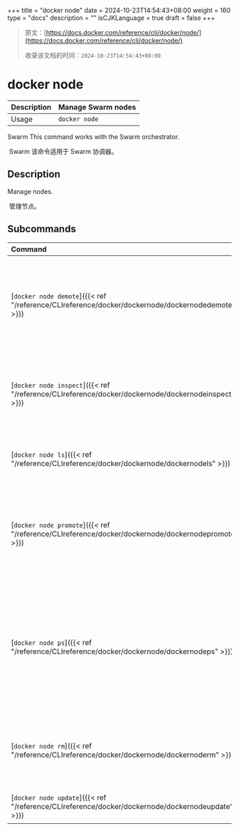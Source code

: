 +++
title = "docker node"
date = 2024-10-23T14:54:43+08:00
weight = 160
type = "docs"
description = ""
isCJKLanguage = true
draft = false
+++

> 原文：[https://docs.docker.com/reference/cli/docker/node/](https://docs.docker.com/reference/cli/docker/node/)
>
> 收录该文档的时间：`2024-10-23T14:54:43+08:00`

# docker node

| Description | Manage Swarm nodes |
| :---------- | ------------------ |
| Usage       | `docker node`      |

Swarm This command works with the Swarm orchestrator.

​	Swarm 该命令适用于 Swarm 协调器。

## Description

Manage nodes.

​	管理节点。

## Subcommands

| Command                                                      | Description                                                  |
| :----------------------------------------------------------- | :----------------------------------------------------------- |
| [`docker node demote`]({{< ref "/reference/CLIreference/docker/dockernode/dockernodedemote" >}}) | 将一个或多个节点从 Swarm 管理器降级 Demote one or more nodes from manager in the swarm |
| [`docker node inspect`]({{< ref "/reference/CLIreference/docker/dockernode/dockernodeinspect" >}}) | 显示一个或多个节点的详细信息 Display detailed information on one or more nodes |
| [`docker node ls`]({{< ref "/reference/CLIreference/docker/dockernode/dockernodels" >}}) | 列出 Swarm 中的节点 List nodes in the swarm                  |
| [`docker node promote`]({{< ref "/reference/CLIreference/docker/dockernode/dockernodepromote" >}}) | 将一个或多个节点提升为 Swarm 管理器 Promote one or more nodes to manager in the swarm |
| [`docker node ps`]({{< ref "/reference/CLIreference/docker/dockernode/dockernodeps" >}}) | 列出在一个或多个节点上运行的任务，默认显示当前节点 List tasks running on one or more nodes, defaults to current node |
| [`docker node rm`]({{< ref "/reference/CLIreference/docker/dockernode/dockernoderm" >}}) | 从 Swarm 中删除一个或多个节点 Remove one or more nodes from the swarm |
| [`docker node update`]({{< ref "/reference/CLIreference/docker/dockernode/dockernodeupdate" >}}) | 更新一个节点 Update a node                                   |
